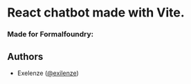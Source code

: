 # React chatbot made with Vite. 

### Made for Formalfoundry:

## Authors
- Exelenze (<a href="https://x.com/exilenze" target="_blank" about="_blank">@exilenze</a>)
